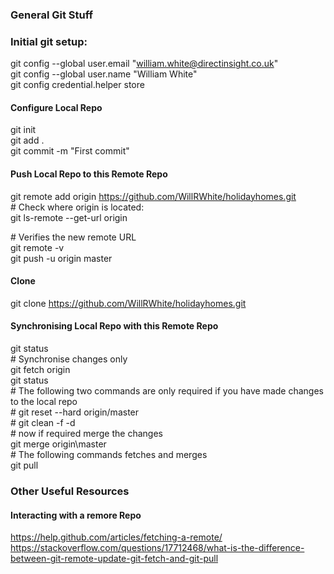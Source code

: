 ### General Git Stuff

### Initial git setup:  
git config --global user.email "william.white@directinsight.co.uk"  
git config --global user.name "William White"  
git config credential.helper store  

#### Configure Local Repo

git init  
git add .  
git commit -m "First commit"  

#### Push Local Repo to this Remote Repo

git remote add origin https://github.com/WillRWhite/holidayhomes.git  
\# Check where origin is located:  
git ls-remote --get-url origin  

\# Verifies the new remote URL  
git remote -v  
git push -u origin master  

#### Clone

git clone https://github.com/WillRWhite/holidayhomes.git  

#### Synchronising Local Repo with this Remote Repo

git status  
\# Synchronise changes only  
git fetch origin  
git status  
\# The following two commands are only required if you have made changes to the local repo  
\# git reset --hard origin/master    
\# git clean -f -d  
\# now if required merge the changes  
git merge origin\master  
\# The following commands fetches and merges  
git pull  

### Other Useful Resources

#### Interacting with a remore Repo

https://help.github.com/articles/fetching-a-remote/  
https://stackoverflow.com/questions/17712468/what-is-the-difference-between-git-remote-update-git-fetch-and-git-pull  
